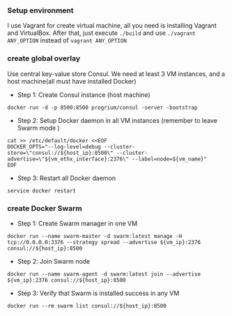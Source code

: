### Setup environment

I use Vagrant for create virtual machine, all you need is installing Vagrant and VirtualBox. After that, just execute ```./build``` and use ```./vagrant ANY_OPTION``` instead of ```vagrant ANY_OPTION```

### create global overlay

Use central key-value store Consul. We need at least 3 VM instances, and a host machine(all must have installed Docker)

* Step 1: Create Consul instance (host machine)

```
docker run -d -p 8500:8500 progrium/consul -server -bootstrap
```

* Step 2: Setup Docker daemon in all VM instances (remember to leave Swarm mode )

```
cat >> /etc/default/docker <<EOF
DOCKER_OPTS="--log-level=debug --cluster-store=\"consul://${host_ip}:8500\" --cluster-advertise=\"${vm_ethx_interface}:2376\" --label=node=${vm_name}"
EOF
```

* Step 3: Restart all Docker daemon

```
service docker restart
```

### create Docker Swarm

* Step 1: Create Swarm manager in one VM

```
docker run --name swarm-master -d swarm:latest manage -H tcp://0.0.0.0:3376 --strategy spread --advertise ${vm_ip}:2376 consul://${host_ip}:8500
```

* Step 2: Join Swarm node

```
docker run --name swarm-agent -d swarm:latest join --advertise ${vm_ip}:2376 consul://${host_ip}:8500
```

* Step 3: Verify that Swarm is installed success in any VM

```
docker run --rm swarm list consul://${host_ip}:8500
```
